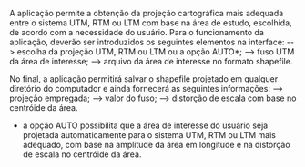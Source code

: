 A aplicação permite a obtenção da projeção cartográfica mais adequada entre o sistema UTM, RTM ou LTM com base na área de estudo, escolhida, de acordo com a necessidade do usuário.
Para o funcionamento da aplicação, deverão ser introduzidos os seguintes elementos na interface: 
  --> escolha da projeção UTM, RTM ou LTM ou a opção AUTO*;
  --> fuso UTM da área de interesse;
  --> arquivo da área de interesse no formato shapefile.

No final, a aplicação permitirá salvar o shapefile projetado em qualquer diretório do computador e ainda fornecerá as seguintes informações:
  --> projeção empregada;
  --> valor do fuso;
  --> distorção de escala com base no centróide da área.
  
* a opção AUTO possibilita que a área de interesse do usuário seja projetada automaticamente para o sistema UTM, RTM ou LTM mais adequado, com base na amplitude da área em longitude e na distorção de escala no centróide da área.
